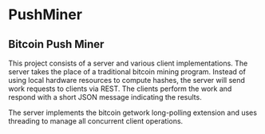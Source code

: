 PushMiner
=========

Bitcoin Push Miner
------------------

This project consists of a server and various client implementations. The server takes the place of a traditional bitcoin mining program. Instead of using local hardware resources to compute hashes, the server will send work requests to clients via REST. The clients perform the work and respond with a short JSON message indicating the results.

The server implements the bitcoin getwork long-polling extension and uses threading to manage all concurrent client operations.